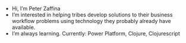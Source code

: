 - Hi, I’m Peter Zaffina
- I’m interested in helping tribes develop solutions to their business workflow problems using technology they probably already have available.
- I’m always learning. Currently: Power Platform, Clojure, Clojurescript


<!---
- 📫 How to reach me ...

pdzaffina/pdzaffina is a ✨ special ✨ repository because its `README.md` (this file) appears on your GitHub profile.
You can click the Preview link to take a look at your changes.
--->
